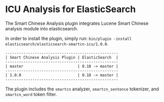 ICU Analysis for ElasticSearch
==================================

The Smart Chinese Analysis plugin integrates Lucene Smart Chinese analysis module into elasticsearch.

In order to install the plugin, simply run: `bin/plugin -install elasticsearch/elasticsearch-smartcn-icu/1.0.0`.

    --------------------------------------------------
    | Smart Chinese Analysis Plugin | ElasticSearch  |
    --------------------------------------------------
    | master                        | 0.18 -> master |
    --------------------------------------------------
    | 1.0.0                         | 0.18 -> master |
    --------------------------------------------------

The plugin includes the `smartcn` analyzer, `smartcn_sentence` tokenizer, and `smartcn_word` token filter.
